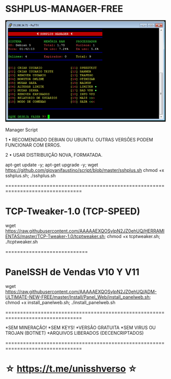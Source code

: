 ﻿# SSHPLUS-MANAGER-FREE

![logo](https://raw.githubusercontent.com/giovanifaustino/script/master/sshplus.png)

Manager Script

1 • RECOMENDADO DEBIAN OU UBUNTU. OUTRAS VERSÕES PODEM FUNCIONAR COM ERROS.

2 • USAR DISTRIBUIÇÃO NOVA, FORMATADA.

apt-get update -y; apt-get upgrade -y; wget https://github.com/giovanifaustino/script/blob/master/sshplus.sh chmod +x sshplus.sh; ./sshplus.sh

================================================================================

# TCP-Tweaker-1.0 (TCP-SPEED)

wget https://raw.githubusercontent.com/AAAAAEXQOSyIpN2JZ0ehUQ/HERRAMIENTAS/master/TCP-Tweaker-1.0/tcptweaker.sh; chmod +x tcptweaker.sh; ./tcptweaker.sh

============================
# PanelSSH de Vendas V10 Y V11

wget https://raw.githubusercontent.com/AAAAAEXQOSyIpN2JZ0ehUQ/ADM-ULTIMATE-NEW-FREE/master/Install/Panel_Web/install_panelweb.sh; chmod +x install_panelweb.sh; ./install_panelweb.sh

================================================================================

*SEM MINERAÇÃO! *SEM KEYS! *VERSÃO GRATUITA *SEM VIRUS OU TROJAN (BOTNET) *ARQUIVOS LIBERADOS (DECENCRIPTADOS)

================================================================================

☆ https://t.me/unisshverso ☆
=================================================

